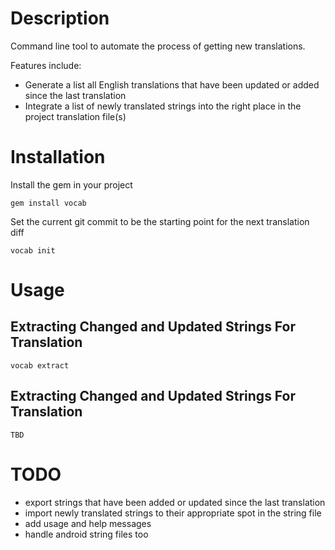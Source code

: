 # Description

Command line tool to automate the process of getting new translations.

Features include:

  * Generate a list all English translations that have been updated or added since the last translation
  * Integrate a list of newly translated strings into the right place in the project translation file(s)

# Installation

Install the gem in your project

    gem install vocab

Set the current git commit to be the starting point for the next translation diff

    vocab init

# Usage

## Extracting Changed and Updated Strings For Translation

    vocab extract

## Extracting Changed and Updated Strings For Translation

    TBD

# TODO

  * export strings that have been added or updated since the last translation
  * import newly translated strings to their appropriate spot in the string file
  * add usage and help messages
  * handle android string files too